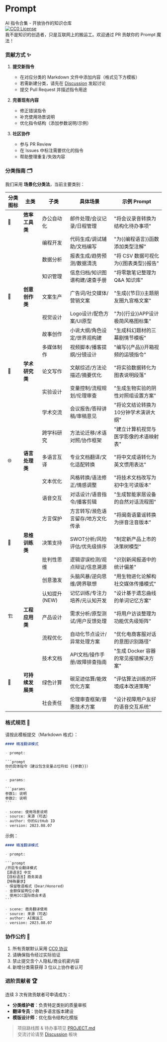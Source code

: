 # Prompt  
AI 指令合集 - 开放协作的知识仓库  
[![CC0 License](https://img.shields.io/badge/license-CC0-green.svg)](https://creativecommons.org/publicdomain/zero/1.0/)  
我不是知识的创造者，只是互联网上的搬运工。欢迎通过 PR 贡献你的 Prompt 魔法！



### 贡献方式 ✨

1. **提交新指令**  
   - 在对应分类的 Markdown 文件中添加内容（格式见下方模板）
   - 若需新建分类，请先在 [Discussion](链接) 发起讨论
   - 提交 Pull Request 并描述指令用途

2. **完善现有内容**  
   - 修正错误指令
   - 补充使用场景说明
   - 优化指令结构（添加参数说明/示例）

3. **社区协作**  
   - 参与 PR Review
   - 在 Issues 中标注需要优化的指令
   - 帮助整理重复/失效内容



### 分类指南 🗂️

我们采用 **场景化分类法**，当前主要类别：

| 分类图标 | 主类                | 子类                  | 具体场景                                                                 | 示例 Prompt                                 |
|----------|---------------------|-----------------------|--------------------------------------------------------------------------|--------------------------------------------|
| 📌       | **效率工具类**      | 办公自动化            | 邮件处理/会议记录/日程管理                                              | "将会议录音转换为结构化待办事项"           |
|          |                     | 编程开发              | 代码生成/调试辅助/文档编写                                               | "为{{编程语言}}函数添加类型注解"           |
|          |                     | 数据分析              | 报表生成/趋势预测/数据清洗                                               | "将 CSV 数据可视化为{{图表类型}}报告"      |
|          |                     | 知识管理        | 信息归档/知识图谱构建/速查手册                                           | "将零散笔记整理为 Q&A 知识库"              |
| 🎨       | **创意创作类**      | 文案生产              | 广告词/社交媒体/营销文案                                                 | "生成{{节日}}主题朋友圈九宫格文案"         |
|          |                     | 视觉设计              | Logo设计/配色方案/UI原型                                                 | "为{{行业}}APP设计极简风格图标集"          |
|          |                     | 故事创作              | 小说大纲/角色设定/世界观构建                                             | "生成科幻题材的三幕剧情节模板"             |
|          |                     | 多媒体制作      | 视频脚本/播客提纲/分镜设计                                               | "编写{{产品}}开箱视频的运镜指令"           |
| 🔬       | **学术研究类**      | 论文写作              | 文献综述/方法论描述/摘要优化                                             | "将实验数据转化为图表说明段落"             |
|          |                     | 实验设计              | 变量控制/流程规划/伦理审查                                               | "生成生物实验的阴性对照组设置方案"         |
|          |                     | 学术交流              | 会议报告/答辩讲稿/审稿意见                                               | "将论文结论转换为10分钟学术演讲大纲"       |
|          |                     | 跨学科研究      | 方法论迁移/术语对照/协作框架                                             | "建立计算机视觉与医学影像的术语映射表"     |
| 🌐       | **语言处理类**      | 多语言互译            | 专业文档翻译/文化适配转换                                                | "将中文成语转化为英文惯用表达"             |
|          |                     | 文本优化              | 风格转换/语法修正/情感调整                                               | "将技术文档改写为初中生可读版本"           |
|          |                     | 语音交互              | 对话设计/语音指令/播客剪辑                                               | "生成智能家居设备的自然对话流程图"         |
|          |                     | 方言保护        | 方言转写/濒危语言留存/地方文化传承                                        | "将闽南语童谣转换为拼音注音版本"           |
| 🧠       | **思维训练类**      | 决策支持              | SWOT分析/风险评估/优先级排序                                             | "制定新产品上市的决策树模型"               |
|          |                     | 批判性思维            | 逻辑谬误检测/观点辩证/信息溯源                                           | "识别新闻报道中的统计偏差"                 |
|          |                     | 创意激发              | 头脑风暴/逆向思维/跨界联想                                               | "用生物进化论解构社交媒体传播模式"         |
|          |                     | 认知提升 (NEW)        | 记忆训练/专注力培养/元认知开发                                           | "设计基于遗忘曲线的单词记忆方案"           |
| 🏗️       | **工程应用类** | 产品设计              | 需求分析/原型测试/用户反馈处理                                           | "将用户访谈整理为功能优先级矩阵"           |
|          |                     | 流程优化              | 自动化节点设计/异常处理方案                                              | "优化电商客服对话的意图识别路径"           |
|          |                     | 技术文档              | API文档/操作手册/故障排查指南                                            | "生成 Docker 容器的常见报错解决方案"       |
| 🌱       | **可持续发展类** | 绿色计算            | 碳足迹估算/能效优化方案                                                  | "评估算法训练的环境成本改进策略"           |
|          |                     | 社会责任              | 伦理审查框架/普惠技术方案                                                | "设计视障用户友好的语音交互系统"           |



### 格式规范 📝

请按此模板提交（Markdown 格式）：

```markdown
#### 精准翻译模式

- prompt:

​```prompt
你的具体指令（建议包含变量占位符如 {{参数}}）
​```

- params: 

​```params
参数1: 说明
参数2: 说明
​```

- scene: 使用场景说明
- source: 来源（可选）
- author: 你的GitHub ID
- version: 2023.08.07
```

示例：

```markdown
#### 精准翻译模式

- prompt:

​```prompt
/开启专业翻译模式 
【源语⾔】中⽂ 
【⽬标语⾔】商务英语 
【特殊要求】 
- 保留敬语格式（Dear/Honored） 
- ⾦额保留两位⼩数 
- 使⽤ICC国际商会术语
​```

- scene: 商务翻译使用
- source: 来源（可选）
- author: AI搬运工
- version: 2023.08.07
```



### 协作公约 🤝

1. 所有贡献默认采用 [CC0 协议](https://creativecommons.org/publicdomain/zero/1.0/)
2. 请确保指令经过实际验证
3. 禁止提交含个人隐私/商业机密内容
4. 新增分类需获得 3 位以上协作者认可



### 进阶贡献者 🏆
连续 3 次有效贡献者可申请成为：
- **分类维护者**：负责特定类别的质量审核
- **翻译专员**：协助多语言版本建设
- **模版设计师**：优化指令结构化模版

> 项目路线图 & 待办事项见 [PROJECT.md](链接)  
> 交流讨论请至 [Discussion](链接) 板块

